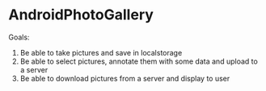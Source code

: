 AndroidPhotoGallery
====================

Goals:

1. Be able to take pictures and save in localstorage
2. Be able to select pictures, annotate them with some data and upload to a server
3. Be able to download pictures from a server and display to user
